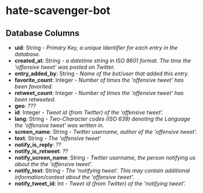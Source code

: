 # hate-scavenger-bot

## Database Columns

- **uid**: String - *Primary Key, a unique Identifier for each entry in the database.*
- **created_at**: String - *a datetime string in ISO 8601 format. The time the 'offensive tweet' was posted on Twitter.*
- **entry_added_by**: String - *Name of the bot/user that added this entry.*
- **favorite_count**: Integer - *Number of times the 'offensive tweet' has been favorited.*
- **retweet_count**: Integer - *Number of times the 'offensive tweet' has been retweeted.*
- **geo**: *???*
- **id**: Integer - *Tweet id (from Twitter) of the 'offensive tweet'.*
- **lang**: String - *Two-Character codes (ISO 639) denoting the Language the 'offensive tweet' was written in.*
- **screen_name**: String - *Twitter username, author of the 'offensive tweet'.*
- **text**: String - *The 'offensive tweet'*
- **notify_is_reply**: *??*
- **notify_is_retweet**: *??*
- **notify_screen_name**: String - *Twitter username, the person notifying us about the the 'offensive tweet'.*
- **notify_text**: String - *The 'notifying tweet'. This may contain additional information/context about the 'offensive tweet'.*
- **notify_tweet_id**: Int - *Tweet id (from Twitter) of the 'notifying tweet'.*